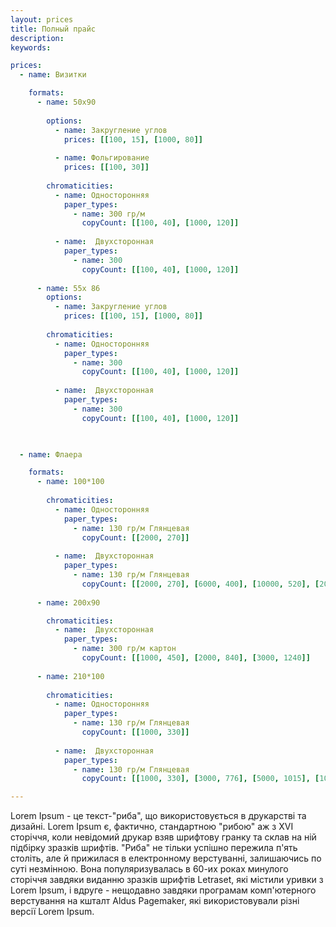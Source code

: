 ```yaml
---
layout: prices
title: Полный прайс 
description:
keywords:

prices:
  - name: Визитки

    formats:
      - name: 50x90
 
        options:
          - name: Закругление углов
            prices: [[100, 15], [1000, 80]]
 
          - name: Фольгирование
            prices: [[100, 30]]
 
        chromaticities:
          - name: Односторонняя
            paper_types:
              - name: 300 гр/м
                copyCount: [[100, 40], [1000, 120]]
 
          - name:  Двухсторонная
            paper_types:
              - name: 300
                copyCount: [[100, 40], [1000, 120]]
 
      - name: 55x 86 
        options:
          - name: Закругление углов
            prices: [[100, 15], [1000, 80]]
 
        chromaticities:
          - name: Односторонняя
            paper_types:
              - name: 300
                copyCount: [[100, 40], [1000, 120]]
 
          - name:  Двухсторонная
            paper_types:
              - name: 300
                copyCount: [[100, 40], [1000, 120]]
 


  - name: Флаера

    formats:
      - name: 100*100
 
        chromaticities:
          - name: Односторонняя
            paper_types:
              - name: 130 гр/м Глянцевая
                copyCount: [[2000, 270]]
 
          - name:  Двухсторонная
            paper_types:
              - name: 130 гр/м Глянцевая
                copyCount: [[2000, 270], [6000, 400], [10000, 520], [20000, 820], [40000, 1520]]
 
      - name: 200x90 

        chromaticities:
          - name:  Двухсторонная
            paper_types:
              - name: 300 гр/м картон
                copyCount: [[1000, 450], [2000, 840], [3000, 1240]]
 
      - name: 210*100
 
        chromaticities:
          - name: Односторонняя
            paper_types:
              - name: 130 гр/м Глянцевая
                copyCount: [[1000, 330]]
 
          - name:  Двухсторонная
            paper_types:
              - name: 130 гр/м Глянцевая
                copyCount: [[1000, 330], [3000, 776], [5000, 1015], [10000, 1350], [20000, 2400], [40000, 3200]]

---
```


Lorem Ipsum - це текст-"риба", що використовується в друкарстві та дизайні. Lorem Ipsum є, фактично, стандартною "рибою" аж з XVI сторіччя, коли невідомий друкар взяв шрифтову гранку та склав на ній підбірку зразків шрифтів. "Риба" не тільки успішно пережила п'ять століть, але й прижилася в електронному верстуванні, залишаючись по суті незмінною. Вона популяризувалась в 60-их роках минулого сторіччя завдяки виданню зразків шрифтів Letraset, які містили уривки з Lorem Ipsum, і вдруге - нещодавно завдяки програмам комп'ютерного верстування на кшталт Aldus Pagemaker, які використовували різні версії Lorem Ipsum.
